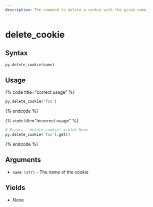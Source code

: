 ```yaml
---
description: The command to delete a cookie with the given name.
---
```


# delete\_cookie

## Syntax

```python
py.delete_cookie(name)
```

## Usage

{% code title="correct usage" %}
```python
py.delete_cookie('foo')
```
{% endcode %}

{% code title="incorrect usage" %}
```python
# Errors, 'delete_cookie' yields None
py.delete_cookie('foo').get()
```
{% endcode %}

## Arguments

* `name (str)` - The name of the cookie

## Yields

* None

